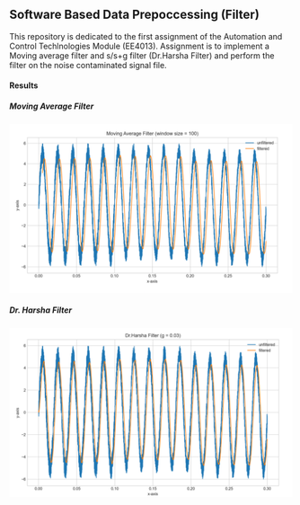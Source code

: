 ## Software Based Data Prepoccessing (Filter)

This repository is dedicated to the first assignment of the Automation and Control Techlnologies Module (EE4013). Assignment is to implement a Moving average filter and s/s+g filter (Dr.Harsha Filter) and perform the filter on the noise contaminated signal file.

#### Results

##### Moving Average Filter

![moving-average-filter](assets/moving-average-filter.png)

##### Dr. Harsha Filter

![harsha-filter](assets/harsha-filter.png)